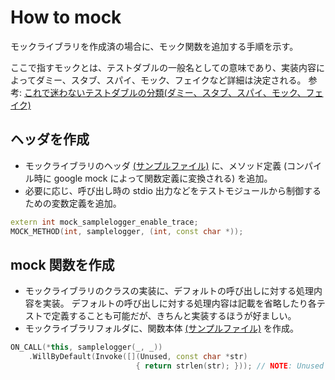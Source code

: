 # How to mock

モックライブラリを作成済の場合に、モック関数を追加する手順を示す。

ここで指すモックとは、テストダブルの一般名としての意味であり、実装内容によってダミー、スタブ、スパイ、モック、フェイクなど詳細は決定される。 参考: [これで迷わないテストダブルの分類(ダミー、スタブ、スパイ、モック、フェイク)](https://qiita.com/marchin_1989/items/3abaf7d57c501bb2c5a6)

## ヘッダを作成

- モックライブラリのヘッダ [(サンプルファイル)](test/include/mock_sample.h) に、メソッド定義 (コンパイル時に google mock によって関数定義に変換される) を追加。
- 必要に応じ、呼び出し時の stdio 出力などをテストモジュールから制御するための変数定義を追加。

```cpp
extern int mock_samplelogger_enable_trace;
MOCK_METHOD(int, samplelogger, (int, const char *));
```

## mock 関数を作成

- モックライブラリのクラスの実装に、デフォルトの呼び出しに対する処理内容を実装。
  デフォルトの呼び出しに対する処理内容は記載を省略したり各テストで定義することも可能だが、きちんと実装するほうが好ましい。
- モックライブラリフォルダに、関数本体 [(サンプルファイル)](test/libsrc/mocksample/mock_samplelogger.cc) を作成。

```cpp
ON_CALL(*this, samplelogger(_, _))
    .WillByDefault(Invoke([](Unused, const char *str)
                            { return strlen(str); })); // NOTE: Unused を使うと未使用パラメータの警告を避け、かつ、未使用である旨が明確になる
```
